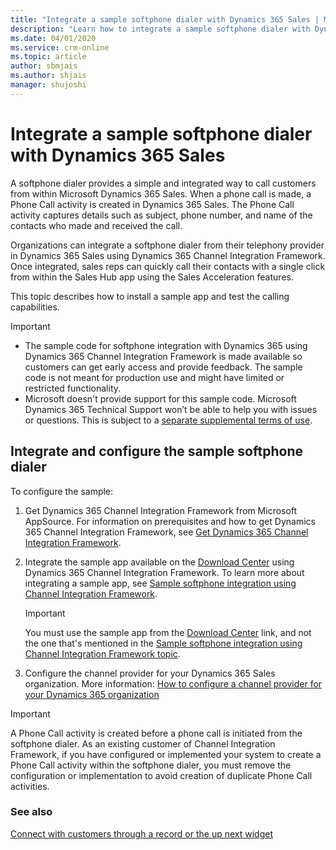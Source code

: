 ```yaml
---
title: "Integrate a sample softphone dialer with Dynamics 365 Sales | MicrosoftDocs"
description: "Learn how to integrate a sample softphone dialer with Dynamics 365 Sales  ."
ms.date: 04/01/2020
ms.service: crm-online
ms.topic: article
author: sbmjais
ms.author: shjais
manager: shujoshi
---
```


# Integrate a sample softphone dialer with Dynamics 365 Sales

A softphone dialer provides a simple and integrated way to call customers from within Microsoft Dynamics 365 Sales. When a phone call is made, a Phone Call activity is created in Dynamics 365 Sales.   The Phone Call activity captures details such as subject, phone number, and name of the contacts who made and received the call.

Organizations can integrate a softphone dialer from their telephony provider in Dynamics 365 Sales using Dynamics 365 Channel Integration Framework. Once integrated, sales reps can quickly call their contacts with a single click from within the Sales Hub app using the Sales Acceleration features.  

This topic describes how to install a sample app and test the calling capabilities.

> [!IMPORTANT]
> - The sample code for softphone integration with Dynamics 365 using Dynamics 365 Channel Integration Framework is made available so customers can get early access and provide feedback. The sample code is not meant for production use and might have limited or restricted functionality.
> - Microsoft doesn't provide support for this sample code. Microsoft Dynamics 365 Technical Support won’t be able to help you with issues or questions. This is subject to a [separate supplemental terms of use](https://go.microsoft.com/fwlink/p/?LinkId=511446).

## Integrate and configure the sample softphone dialer

To configure the sample:

1.	Get Dynamics 365 Channel Integration Framework from Microsoft AppSource. For information on prerequisites and how to get Dynamics 365 Channel Integration Framework, see [Get Dynamics 365 Channel Integration Framework](https://docs.microsoft.com/dynamics365/customer-service/channel-integration-framework/get-channel-integration-framework).

2.	Integrate the sample app available on the [Download Center](https://go.microsoft.com/fwlink/p/?linkid=2104590) using Dynamics 365 Channel Integration Framework. To learn more about integrating a sample app, see [Sample softphone integration using Channel Integration Framework](https://docs.microsoft.com/dynamics365/customer-service/channel-integration-framework/sample-softphone-integration).

    > [!IMPORTANT]
    > You must use the sample app from the [Download Center](https://go.microsoft.com/fwlink/p/?linkid=2104590) link, and not the one that's mentioned in the [Sample softphone integration using Channel Integration Framework topic](https://docs.microsoft.com/dynamics365/customer-service/channel-integration-framework/sample-softphone-integration).

3.	Configure the channel provider for your Dynamics 365 Sales organization. More information: [How to configure a channel provider for your Dynamics 365 organization](https://docs.microsoft.com/dynamics365/customer-service/channel-integration-framework/configure-channel-provider-channel-integration-framework)

> [!IMPORTANT]
> A Phone Call activity is created before a phone call is initiated from the softphone dialer. As an existing customer of Channel Integration Framework, if you have configured or implemented your system to create a Phone Call activity within the softphone dialer, you must remove the configuration or implementation to avoid creation of duplicate Phone Call activities. 

### See also

[Connect with customers through a record or the up next widget ](connect-with-customers.md)